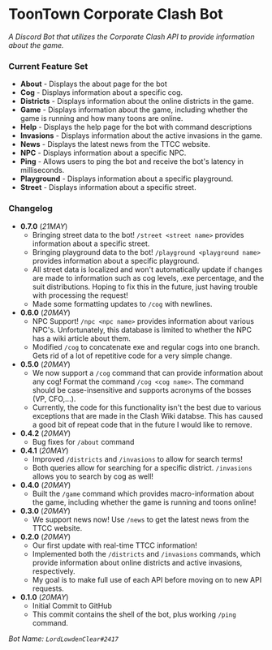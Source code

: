 # ToonTown Corporate Clash Bot
*A Discord Bot that utilizes the Corporate Clash API to provide information about the game.*

### Current Feature Set
* **About** - Displays the about page for the bot
* **Cog** - Displays information about a specific cog.
* **Districts** - Displays information about the online districts in the game.
* **Game** - Displays information about the game, including whether the game is running and how many toons are online.
* **Help** - Displays the help page for the bot with command descriptions
* **Invasions** - Displays information about the active invasions in the game.
* **News** - Displays the latest news from the TTCC website.
* **NPC** - Displays information about a specific NPC.
* **Ping** - Allows users to ping the bot and receive the bot's latency in milliseconds.
* **Playground** - Displays information about a specific playground.
* **Street** - Displays information about a specific street.

### Changelog
* **0.7.0** (*21MAY*)
  * Bringing street data to the bot! `/street <street name>` provides information about a specific street.
  * Bringing playground data to the bot! `/playground <playground name>` provides information about a specific playground.
  * All street data is localized and won't automatically update if changes are made to information such as cog levels, .exe percentage, and the suit distributions.  Hoping to fix this in the future, just having trouble with processing the request!
  * Made some formatting updates to `/cog` with newlines.
* **0.6.0** (*20MAY*)
  * NPC Support! `/npc <npc name>` provides information about various NPC's.  Unfortunately, this database is limited to whether the NPC has a wiki article about them.
  * Modified `/cog` to concatenate exe and regular cogs into one branch.  Gets rid of a lot of repetitive code for a very simple change.
* **0.5.0** (*20MAY*)
  * We now support a `/cog` command that can provide information about any cog! Format the command `/cog <cog name>`.  The command should be case-insensitive and supports acronyms of the bosses (VP, CFO,...).
  * Currently, the code for this functionality isn't the best due to various exceptions that are made in the Clash Wiki databse.  This has caused a good bit of repeat code that in the future I would like to remove.
* **0.4.2** (*20MAY*)
  * Bug fixes for `/about` command
* **0.4.1** (*20MAY*)
  * Improved `/districts` and `/invasions` to allow for search terms!
  * Both queries allow for searching for a specific district.  `/invasions` allows you to search by cog as well!
* **0.4.0** (*20MAY*)
  * Built the `/game` command which provides macro-information about the game, including whether the game is running and toons online!
* **0.3.0** (*20MAY*)
  * We support news now! Use `/news` to get the latest news from the TTCC website.
* **0.2.0** (*20MAY*)
  * Our first update with real-time TTCC information!
  * Implemented both the `/districts` and `/invasions` commands, which provide information about online districts and active invasions, respectively.
  * My goal is to make full use of each API before moving on to new API requests.
* **0.1.0** (*20MAY*)
  * Initial Commit to GitHub
  * This commit contains the shell of the bot, plus working `/ping` command.

*Bot Name: `LordLowdenClear#2417`*